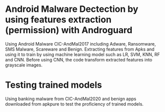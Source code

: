 # Android Malware Dectection by using features extraction (permission) with Androguard
Using Android Malware CIC-AndMal2017 including Adware, Ransomware, SMS Malware, Scareware and Benign.
Extracting features from Apks and using it to train by using machine learning model such as LR, SVM, KNN, RF and CNN.
Before using CNN, the code transform extracted features into grayscale images.

# Testing trained models
Using banking malware from CIC-AndMal2020 and benign apps downloaded from apkpure to test the proficiency of trained models.
